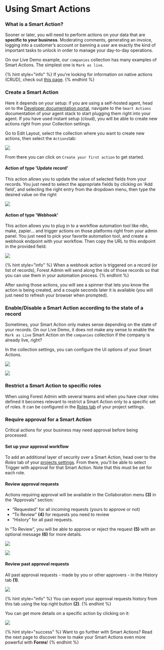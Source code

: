# Using Smart Actions

### What is a Smart Action?

Sooner or later, you will need to perform actions on your data that are **specific to your business**. Moderating comments, generating an invoice, logging into a customer’s account or banning a user are exactly the kind of important tasks to unlock in order to manage your day-to-day operations.

On our Live Demo example, our `companies` collection has many examples of Smart Actions. The simplest one is `Mark as live`.

{% hint style="info" %}
If you're looking for information on native actions (CRUD), check out [this page](./).
{% endhint %}

### Create a Smart Action
Here it depends on your setup: if you are using a self-hosted agent, head on to the [Developer documentation portal](https://docs.forestadmin.com/documentation-portal), navigate to the `Smart Actions` documentation of your agent stack to start plugging them right into your agent.
If you have used instant setup (cloud), you will be able to create new actions right from your Collection settings.

Go to Edit Layout, select the collection where you want to create new actions, then select the `Actions`tab:

![](<../../.gitbook/assets/2023-06-29_14.30.40.png>)

From there you can click on `Create your first action` to get started.
#### Action of type 'Update record'
This action allows you to update the value of selected fields from your records. You just need to select the appropriate fields by clicking on 'Add field', and selecting the right entry from the dropdown menu, then type the desired value on the right

![](<../../.gitbook/assets/2023-06-29_14.44.17.png>)

#### Action of type 'Webhook'
This action allows you to plug in to a workflow automation tool like n8n, make, zapier… and trigger actions on those platforms right from your admin panel. You just need to pick your favorite automation tool, and create a webhook endpoint with your workflow. Then copy the URL to this endpoint in the provided field:

![](<../../.gitbook/assets/2023-06-29_14.49.48.png>)


{% hint style="info" %}
When a webhook action is triggered on a record (or list of records), Forest Admin will send along the ids of those records so that you can use them in your automation process.
{% endhint %}

After saving those actions, you will see a spinner that lets you know the action is being created, and a couple seconds later it is available (you will just need to refresh your browser when prompted).

### Enable/Disable a Smart Action according to the state of a record

Sometimes, your Smart Action only makes sense depending on the state of your records. On our Live Demo, it does not make any sense to enable the `Mark as Live` Smart Action on the `companies` collection if the company is already live, right?

In the collection settings, you can configure the UI options of your Smart Actions.

![](<../../.gitbook/assets/2019-07-01_15.33.57.png>)

![](<../../.gitbook/assets/2019-07-01_15.03.13.png>)

### &#x20;Restrict a Smart Action to specific roles <a href="#restrict-a-smart-action-to-specific-users" id="restrict-a-smart-action-to-specific-users"></a>

When using Forest Admin with several teams and when you have clear roles defined it becomes relevant to restrict a Smart Action only to a specific set of roles. It can be configured in the [Roles tab](../../project-settings/teams-and-users/manage-roles.md#smart-action-permissions) of your project settings.

### Require approval for a Smart Action <a href="#require-approval-for-a-smart-action" id="require-approval-for-a-smart-action"></a>

Critical actions for your business may need approval before being processed.

#### Set up your approval workflow

To add an additional layer of security over a Smart Action, head over to the _Roles_ tab of your [projects settings](../../project-settings/other-project-settings/#how-to-access-project-settings). From there, you'll be able to select Trigger with approval for that Smart Action. Note that this must be set for each role.

#### Review approval requests

Actions requiring approval will be available in the Collaboration menu **(3)** in the “Approvals” section:

* “Requested” for all incoming requests (yours to approve or not)
* “To Review” **(4)** for requests you need to review
* “History” for all past requests.

In “To Review”, you will be able to approve or reject the request **(5)** with an optional message **(6)** for more details.

![](<../../.gitbook/assets/2019-07-01_15.52.53.png>)

![](<../../.gitbook/assets/2019-07-01_16.00.32.png>)

#### Review past approval requests

All past approval requests - made by you or other approvers - in the History tab **(1)**.

![](<../../.gitbook/assets/2019-07-01_15.59.47.png>)

{% hint style="info" %}
You can export your approval requests history from this tab using the top right button **(2)**.
{% endhint %}

You can get more details on a specific action by clicking on it:

![](<../../.gitbook/assets/2019-07-01_16.05.38.png>)

{% hint style="success" %}
Want to go further with Smart Actions? Read the next page to discover how to make your Smart Actions even more powerful with **Forms**!
{% endhint %}
